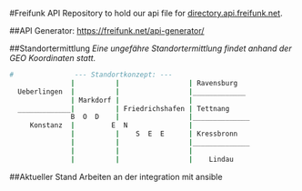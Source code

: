 #Freifunk API
Repository to hold our api file for [directory.api.freifunk.net](https://github.com/freifunk/directory.api.freifunk.net).

##API Generator:
https://freifunk.net/api-generator/


##Standortermittlung
*Eine ungefähre Standortermittlung findet anhand der GEO Koordinaten statt.*

```bash
#               --- Standortkonzept: ---
               |          |                 | Ravensburg
  Ueberlingen  |          |                 |_____________
               | Markdorf |                 |
  _____________|          | Friedrichshafen | Tettnang
               B  O  D    |                 |______________
     Konstanz  |         E  N               |
               |          |    S  E  E      | Kressbronn
               |          |                 |______________
               |          |                 |
               |          |                 |    Lindau
```


##Aktueller Stand
Arbeiten an der integration mit ansible
